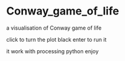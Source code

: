 # Conway_game_of_life
a visualisation of Conway game of life 

click to turn the plot black
enter to run it 

it work with processing python
enjoy
